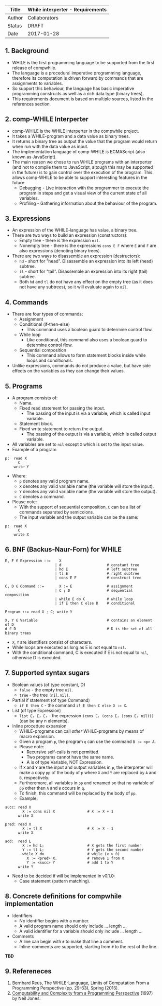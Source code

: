 | Title  | While interperter - Requirements  |
|--------|-----------------------------------|
| Author | Collaborators                     |
| Status | DRAFT                             |
| Date   | 2017-01-28                        |

## 1. Background
* WHILE is the first programming language to be supported from the first
  release of compwhile.
* The language is a procedural imperative programming language, therefore its computation
  is driven forward by commands that are assignments to variables.
* So support this behaviour, the language has basic imperative programming constructs as well as a rich data type (binary trees).
* This requirements document is based on multiple sources, listed in the
  references section.

## 2. comp-WHILE Interperter
* comp-WHILE is the WHILE interperter in the compwhile project.
* It takes a WHILE-program and a data value as binary trees.
* It returns a binary tree as output the value that the program would return when run with the data value as input.
* The implementation language of comp-WHILE is ECMAScript (also known as JavaScript).
* The main reason we chose to run WHILE programs with an interperter (and not to
  compile them to JavaScript, altough this may be supported in the future) is to gain
  control over the execution of the program. This allows comp-WHILE to be able to
  support interesting features in the future:
    * Debugging - Live interaction with the programmer to execute the program
      in steps and get a visual view of the current state of all variables.
    * Profiling - Gathering information about the behaviour of the program.

## 3. Expressions
* An expression of the WHILE-language has value, a binary tree.
* There are two ways to build an expression (constructors):
    * Empty tree - there is the expression `nil`.
    * Nonempty tree - there is the expressions `cons E F` where `E` and `F` are
    also expressions (denoting binary trees).
* There are two ways to disassemble an expression (destructors):
    * `hd` - short for "head". Disassemble an expression into its left (head)
      subtree.
    * `tl` - short for "tail". Disassemble an expression into its right (tail)
      subtree.
    * Both `hd` and `tl` do not have any effect on the empty tree (as it does not
      have any subtrees), so it will evaluate again to `nil`.

## 4. Commands
* There are four types of commands:
    * Assignment
    * Conditional (if-then-else)
        * This command uses a boolean guard to determine control flow.
    * While loop
        * Like conditional, this command also uses a boolean guard to determine control flow.
    * Sequential composition
        * This command allows to form statement blocks inside while loops and
          conditionals.
* Unlike expressions, commands do not produce a value, but have side effects on
  the variables as they can change their values.

## 5. Programs
* A program consists of:
    * Name.
    * Fixed read statement for passing the input.
        * The passing of the input is via a variable, which is called input
          variable.
    * Statement block.
    * Fixed write statement to return the output.
        * The passing of the output is via a variable, which is called output
          variable.
* All variables are set to `nil` except `X` which is set to the input value.
* Example of a program:

```
p:  read X
      C
    write Y
```

  * Where:
    * `p` denotes any valid program name.
    * `X` denotes any valid variable name (the variable will store the input).
    * `Y` denotes any valid variable name (the variable will store the output).
    * `C` denotes a command.
  * Please note:
      * With the support of sequential composition, `C` can be a list of commands
        separated by semicolons.
      * The input variable and the output variable can be the same:

```
p:  read X
      C
    write X
```

## 6. BNF (Backus-Naur-Forn) for WHILE
```
E, F ∈ Expression ::=    X
                       | d                     # constant tree
                       | hd E                  # left subtree
                       | tl E                  # right subtree
                       | cons E F              # construct tree

C, D ∈ Command ::=       X := E                # assignment
                       | C ; D                 # sequential composition
                       | while E do C          # while loop
                       | if E then C else D    # conditional

Program ::= read X ; C; write Y

X, Y ∈ Variable                                # contains an element of D
d ∈ D                                          # D is the set of all binary trees
```
* `X`, `Y` are identifiers consist of characters.
* While loops are executed as long as E is not equal to `nil`.
* With the conditional command, C is executed if E is not equal to `nil`,
  otherwise D is executed.

## 7. Supported syntax sugars
* Boolean values (of type constant, D)
    * `false` - the empty tree `nil`.
    * `true` - the tree `(nil.nil)`.
* Partial if statement (of type Command)
    * `if E then C` - the command `if E then C else X := X`.
* List (of type Expression)
    * `list E₁ E₂ E₃` - the expression `(cons E₁ (cons E₂ (cons E₃ nil)))` (can
      be any n elements).
* Inline procedure expansion
    * WHILE-programs can call *other* WHILE-programs by means of macro expansion.
    * Given a program `p`, the program `q` can use the command `B := <p> A`.
    * Please note:
        * Recursive self-calls is not permitted.
        * Two programs cannot have the same name.
        * A is of type Variable, NOT Expression.
    * If `X` and `Y` are the input and output variables in `p`, the interpreter will make a copy `pp` of the body of `p` where `X` and `Y` are replaced by `A` and `B`, respectively.
    * Furtheremore, all variables in `pp` and renamed so that no variable of `pp`
        other then `A` and `B` occurs in `q`.
    * To finish, this command will be replaced by the body of `pp`.
    * Example:

```
succ: read X
        X := cons nil X               # X := X + 1
      write X

pred: read X
        X := tl X                     # X := X - 1
      write X

add:  read L
        X := hd L;                    # X gets the first number
        Y := tl L;                    # Y gets the second number
        while X do                    # while (x > 0)
          X := <pred> X;              # remove 1 from X
          Y := <succ> Y               # add 1 to Y
      write Y
```

* Need to be decided if will be implemented in v0.1.0:
    * Case statement (pattern matching).

## 8. Concrete definitions for compwhile implementation
* Identifiers
    * No identifier begins with a number.
    * A valid program name should only include ... length ...
    * A valid identifier for a variable should only include ... length ...
* Comments
    * A line can begin with `#` to make that line a comment.
    * Inline-comments are supported, starting from `#` to the rest of the line.

**TBD**
## 9. Refereneces
1. Bernhard Reus, The WHILE-Language, Limits of Computation From a Programming
   Perspective (pp. 29-63), Spring (2016).
2. [Computability and Complexity from a Programming Perspective](http://www.diku.dk/~neil/Comp2book.html) (1997) by Neil Jones.
